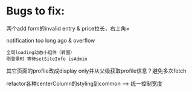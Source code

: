 # Bugs to fix:

两个add form的invalid entry & price拉长，右上角×

notification too long ago & overflow

    全局loading动态小组件（转圈）
    刚登录时 等待setSiteInfo isAdmin

其它页面的profile改成display only并从父级获取profile信息？避免多次fetch

refactor各种centerColumn的styling到common --> 统一控制宽度




